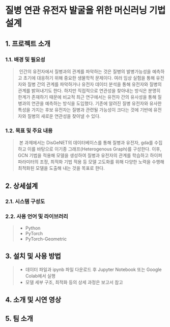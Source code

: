 # 질병 연관 유전자 발굴을 위한 머신러닝 기법 설계

## 1. 프로젝트 소개
### 1.1. 배경 및 필요성
> &nbsp;인간의 유전자에서 질병과의 관계를 파악하는 것은 질병의 발병가능성을 예측하고 초기에 대응하기 위해 중요한 생물학적 문제이다. 여러 임상 실험을 통해 유전자와 질병 간의 관계를 파악하거나 유전자 데이터 분석을 통해 유전자와 질병의 관계를 밝혀내기도 한다. 하지만 직접적으로 연관성을 찾아내는 방식은 분명히 한계가 존재하기 때문에 비교적 최근 연구에서는 유전자 간의 유사성을 통해 질병과의 연관을 예측하는 방식을 도입했다. 기존에 알려진 질병 유전자와 유사한 특성을 가지는 후보 유전자는 질병과 관련될 가능성이 크다는 것에 기반에 유전자와 질병의 새로운 연관성을 찾아낼 수 있다. 

### 1.2. 목표 및 주요 내용
> &nbsp;본 과제에서는 DisGeNET의 데이터베이스를 통해 질병과 유전자, gda를 수집하고 이를 바탕으로 이기종 그래프(Heterogenous Graph)를 구성한다. 이후, GCN 기법을 적용해 모델을 생성하여 질병과 유전자의 관계를 학습하고 하이퍼 파라미터의 조정, 최적화 기법 적용 등 모델 고도화를 위해 다양한 노력을 수행해 최적화된 모델을 도출해 내는 것을 목표로 한다.


## 2. 상세설계
### 2.1. 시스템 구성도


### 2.2. 사용 언어 및 라이브러리
> - Python
> - PyTorch
> - PyTorch-Geometric

## 3. 설치 및 사용 방법
> - 데이터 파일과 ipynb 파일 다운로드 후 Jupyter Notebook 또는 Google Colab에서 실행
> - 모델 세부 구조, 최적화 등의 상세 과정은 보고서 참고

## 4. 소개 및 시연 영상

<!--[![부산대학교 정보컴퓨터공학부소개](http://img.youtube.com/vi/zh_gQ_lmLqE/0.jpg)](https://www.youtube.com/watch?v=zh_gQ_lmLqE)    -->
<!--Youtube URL: https://www.youtube.com/watch?v={동영상 ID}-->
<!--Youtube Thumbnail URL: http://img.youtube.com/vi/{동영상 ID}/0.jpg-->

## 5. 팀 소개

